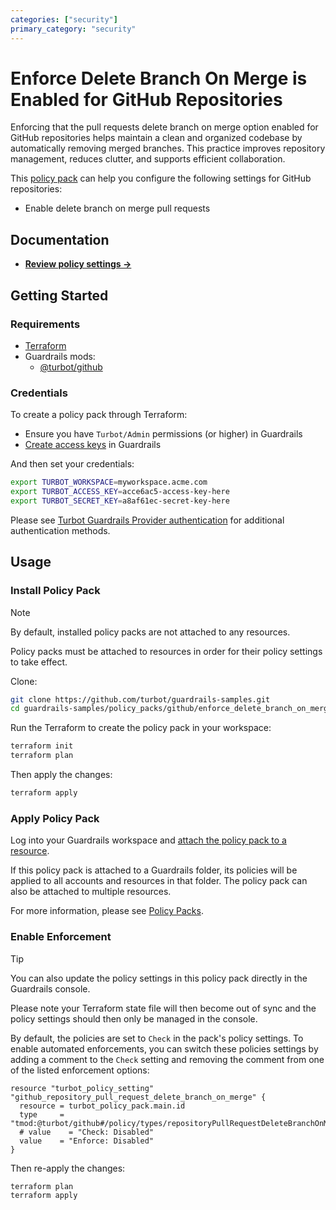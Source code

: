 ```yaml
---
categories: ["security"]
primary_category: "security"
---
```


# Enforce Delete Branch On Merge is Enabled for GitHub Repositories

Enforcing that the pull requests delete branch on merge option enabled for GitHub repositories helps maintain a clean and organized codebase by automatically removing merged branches. This practice improves repository management, reduces clutter, and supports efficient collaboration.

This [policy pack](https://turbot.com/guardrails/docs/concepts/policy-packs) can help you configure the following settings for GitHub repositories:

- Enable delete branch on merge pull requests

## Documentation

- **[Review policy settings →](https://hub.guardrails.turbot.com/policy-packs/github_enforce_delete_branch_on_merge_is_enabled_for_repositories/settings)**

## Getting Started

### Requirements

- [Terraform](https://developer.hashicorp.com/terraform/install)
- Guardrails mods:
  - [@turbot/github](https://hub.guardrails.turbot.com/mods/github)

### Credentials

To create a policy pack through Terraform:

- Ensure you have `Turbot/Admin` permissions (or higher) in Guardrails
- [Create access keys](https://turbot.com/guardrails/docs/guides/iam/access-keys#generate-a-new-guardrails-api-access-key) in Guardrails

And then set your credentials:

```sh
export TURBOT_WORKSPACE=myworkspace.acme.com
export TURBOT_ACCESS_KEY=acce6ac5-access-key-here
export TURBOT_SECRET_KEY=a8af61ec-secret-key-here
```

Please see [Turbot Guardrails Provider authentication](https://registry.terraform.io/providers/turbot/turbot/latest/docs#authentication) for additional authentication methods.

## Usage

### Install Policy Pack

> [!NOTE]
> By default, installed policy packs are not attached to any resources.
>
> Policy packs must be attached to resources in order for their policy settings to take effect.

Clone:

```sh
git clone https://github.com/turbot/guardrails-samples.git
cd guardrails-samples/policy_packs/github/enforce_delete_branch_on_merge_is_enabled_for_repositories
```

Run the Terraform to create the policy pack in your workspace:

```sh
terraform init
terraform plan
```

Then apply the changes:

```sh
terraform apply
```

### Apply Policy Pack

Log into your Guardrails workspace and [attach the policy pack to a resource](https://turbot.com/guardrails/docs/guides/policy-packs#attach-a-policy-pack-to-a-resource).

If this policy pack is attached to a Guardrails folder, its policies will be applied to all accounts and resources in that folder. The policy pack can also be attached to multiple resources.

For more information, please see [Policy Packs](https://turbot.com/guardrails/docs/concepts/policy-packs).

### Enable Enforcement

> [!TIP]
> You can also update the policy settings in this policy pack directly in the Guardrails console.
>
> Please note your Terraform state file will then become out of sync and the policy settings should then only be managed in the console.

By default, the policies are set to `Check` in the pack's policy settings. To enable automated enforcements, you can switch these policies settings by adding a comment to the `Check` setting and removing the comment from one of the listed enforcement options:

```hcl
resource "turbot_policy_setting" "github_repository_pull_request_delete_branch_on_merge" {
  resource = turbot_policy_pack.main.id
  type     = "tmod:@turbot/github#/policy/types/repositoryPullRequestDeleteBranchOnMerge"
  # value    = "Check: Disabled"
  value    = "Enforce: Disabled"
}
```

Then re-apply the changes:

```sh
terraform plan
terraform apply
```
